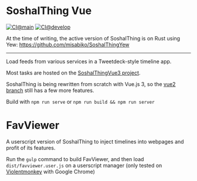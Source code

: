 # SoshalThing Vue

[![CI@main](https://github.com/misabiko/SoshalThing/actions/workflows/ci.yml/badge.svg?branch=main "CI@main")](https://github.com/misabiko/SoshalThing/actions/workflows/ci.yml)
[![CI@develop](https://github.com/misabiko/SoshalThing/actions/workflows/ci.yml/badge.svg?branch=develop "CI@develop")](https://github.com/misabiko/SoshalThing/actions/workflows/ci.yml)

At the time of writing, the active version of SoshalThing is on Rust using Yew: https://github.com/misabiko/SoshalThingYew

---

Load feeds from various services in a Tweetdeck-style timeline app.

Most tasks are hosted on the [SoshalThingVue3 project](https://github.com/misabiko/SoshalThing/projects/4).

SoshalThing is being rewritten from scratch with Vue.js 3, so the [vue2 branch](https://github.com/misabiko/SoshalThing/tree/vue2) still has a few more features.

Build with
`npm run serve`
or
`npm run build && npm run server`

# FavViewer

A userscript version of SoshalThing to inject timelines into webpages and profit of its features.

Run the `gulp` command to build FavViewer, and then load `dist/favviewer.user.js` on a userscript manager (only tested on [Violentmonkey](https://violentmonkey.github.io/) with Google Chrome)
